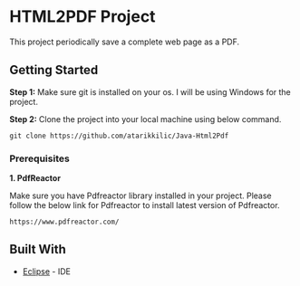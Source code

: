 # HTML2PDF Project

This project periodically save a complete web page as a PDF.

## Getting Started

**Step 1:** Make sure git is installed on your os. I will be using Windows for the project.


**Step 2:** Clone the project into your local machine using below command.

```git clone https://github.com/atarikkilic/Java-Html2Pdf```

### Prerequisites

**1. PdfReactor**

Make sure you have Pdfreactor library installed in your project. Please follow the below link for Pdfreactor to install latest version of Pdfreactor.

```https://www.pdfreactor.com/```


## Built With

* [Eclipse](https://www.eclipse.org/) - IDE
